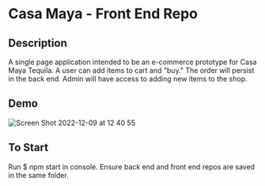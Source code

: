 # Casa Maya - Front End Repo

## Description
A single page application intended to be an e-commerce prototype for Casa Maya Tequila. A user can add items to cart and "buy." The order will persist in the back end. Admin will have access to adding new items to the shop. 

## Demo

![Screen Shot 2022-12-09 at 12 40 55](https://user-images.githubusercontent.com/113480086/219111902-bed3cdb6-3513-492d-8afa-40ec76b6ff85.png)

## To Start
Run $ npm start in console. Ensure back end and front end repos are saved in the same folder. 
